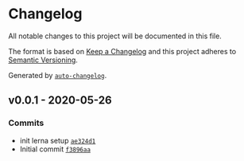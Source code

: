 # Changelog

All notable changes to this project will be documented in this file.

The format is based on [Keep a Changelog](https://keepachangelog.com/en/1.0.0/)
and this project adheres to [Semantic Versioning](https://semver.org/spec/v2.0.0.html).

Generated by [`auto-changelog`](https://github.com/CookPete/auto-changelog).

## v0.0.1 - 2020-05-26

### Commits

- init lerna setup [`ae324d1`](https://github.com/pcdiff/Parser/commit/ae324d13d91809da0162487a0d479200f109ef0d)
- Initial commit [`f3896aa`](https://github.com/pcdiff/Parser/commit/f3896aa8ef1818e9cedafb477f4a23a2f7c28cbc)

